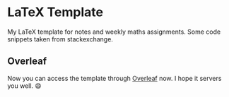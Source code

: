 # LaTeX Template
My LaTeX template for notes and weekly maths assignments.
Some code snippets taken from stackexchange.

## Overleaf 

Now you can access the template through [Overleaf](https://www.overleaf.com/latex/templates/latex-fancy-book/gpkbpjmhjsqf) now. I hope it servers you well. :smile: